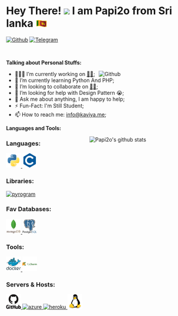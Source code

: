 # Hey There! <img src="https://raw.githubusercontent.com/MartinHeinz/MartinHeinz/master/wave.gif" width="30px"> I am Papi2o from Sri lanka <img src="https://raw.githubusercontent.com/Papi2o/papi2o/main/flag-country.gif" width="30px">

[![Github](https://img.shields.io/badge/-Github-000?style=flat&logo=Github&logoColor=white)](https://github.com/papi2o)
[![Telegram](https://img.shields.io/badge/-Telegram-blue?style=flat&logo=Telegram&logoColor=white)](https://t.me/Papi2o)

&nbsp;

<!-- Talking about you -->
**Talking about Personal Stuffs:**

<img width="50%" align="right" alt="Github" src="https://user-images.githubusercontent.com/77770753/117139498-f081c400-adc9-11eb-9aaf-f895a54ecc67.gif" />

- 👨🏽‍💻 I’m currently working on [🤷‍♂️](https://github.com/Papi2o);
- 🌱 I’m currently learning Python And PHP; 
- 👯 I’m looking to collaborate on [🤷‍♂️](https://github.com/Papi2o);
- 🤔 I’m looking for help with Design Pattern 😭;
- 💬 Ask me about anything, I am happy to help;
- ⚡️ Fun-Fact: I'm Still Student;
- 📫 How to reach me: [info@kaviya.me](https://t.me/papi2o);

**Languages and Tools:** 


<p>
  <a href="https://github.com/papi2o/handle-path-oz">
    <img width="55%" align="right" alt="Papi2o's github stats" src="https://github-readme-stats.vercel.app/api?username=papi2o&show_icons=true&hide_border=true" />
  </a>
  
<h3 align="left">Languages:</h3>
<p align="left"> <a href="https://www.python.org" target="_blank"> <img src="https://raw.githubusercontent.com/devicons/devicon/master/icons/python/python-original.svg" alt="python" width="40" height="40"/> </a> <a href="http://www.open-std.org/jtc1/sc22/wg14/" target="_blank"> <img src="https://raw.githubusercontent.com/devicons/devicon/master/icons/c/c-plain.svg" alt="C" width="40" height="40"/> </a> </p>

<h3 align="left">Libraries:</h3>
<p align="left"> <a href="https://github.com/pyrogram/pyrogram" target="_blank"> <img src="https://raw.githubusercontent.com/pyrogram/logos/fe16a72cae833fcabf1f79ca0b33cee6af2f3bc3/logos/pyrogram.svg" alt="pyrogram" width="40" height="40"/> </a> </p>

<h3 align="left">Fav Databases:</h3>
<p align="left"> <a href="https://www.mongodb.com/" target="_blank"> <img src="https://raw.githubusercontent.com/devicons/devicon/master/icons/mongodb/mongodb-original-wordmark.svg" alt="mongodb" width="40" height="40"/> </a> <a href="https://www.postgresql.org" target="_blank"> <img src="https://raw.githubusercontent.com/devicons/devicon/master/icons/postgresql/postgresql-original-wordmark.svg" alt="postgresql" width="40" height="40"/> </a> </p>

<h3 align="left">Tools:</h3>
<p align="left"> <a href="https://www.docker.com/" target="_blank"> <img src="https://raw.githubusercontent.com/devicons/devicon/master/icons/docker/docker-original-wordmark.svg" alt="docker" width="40" height="40"/> </a> <a href="https://www.jetbrains.com/pycharm/" target="_blank"> <img src="https://github.com/devicons/devicon/raw/master/icons/pycharm/pycharm-original-wordmark.svg" alt="pycharm" width="40" height="40"/> </a> </p>

<h3 align="left">Servers & Hosts:</h3>
<p align="left"> <a href="https://github.com/" target="_blank"> <img src="https://github.com/devicons/devicon/raw/master/icons/github/github-original-wordmark.svg" alt="github" width="40" height="40"/> </a> <a href="https://azure.microsoft.com/en-in/" target="_blank"> <img src="https://www.vectorlogo.zone/logos/microsoft_azure/microsoft_azure-icon.svg" alt="azure" width="40" height="40"/> </a> <a href="https://heroku.com" target="_blank"> <img src="https://www.vectorlogo.zone/logos/heroku/heroku-icon.svg" alt="heroku" width="40" height="40"/> </a> <a href="https://www.linux.org/" target="_blank"> <img src="https://raw.githubusercontent.com/devicons/devicon/master/icons/linux/linux-original.svg" alt="linux" width="40" height="40"/> </a> </p>
<!-- Your hits or visitors
site: http://hits.dwyl.com or https://visitor-badge.glitch.me
Both apis are in trouble due to the number of requests, if you know any other to register visitors, great
-->
